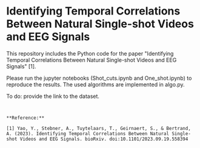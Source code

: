 # Identifying Temporal Correlations Between Natural Single-shot Videos and EEG Signals

This repository includes the Python code for the paper "Identifying Temporal Correlations Between Natural Single-shot Videos and EEG Signals" [1].

Please run the jupyter notebooks (Shot_cuts.ipynb and One_shot.ipynb) to reproduce the results. The used algorithms are implemented in algo.py. 

To do: provide the link to the dataset.

```


**Reference:**

[1] Yao, Y., Stebner, A., Tuytelaars, T., Geirnaert, S., & Bertrand, A. (2023). Identifying Temporal Correlations Between Natural Single-shot Videos and EEG Signals. bioRxiv. doi:10.1101/2023.09.19.558394

